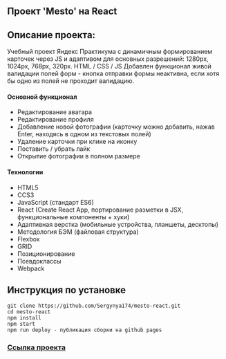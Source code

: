 ## Проект 'Mesto' на React

## Описание проекта:

Учебный проект Яндекс Практикума с динамичным формированием карточек через JS и адаптивом для основных разрешений: 1280px, 1024px, 768px, 320px. HTML / CSS / JS
Добавлен функционал живой валидации полей форм - кнопка отправки формы неактивна, если хотя бы одно из полей не проходит валидацию.

#### Основной функционал
+ Редактирование аватара
+ Редактирование профиля
+ Добавление новой фотографии (карточку можно добавить, нажав Enter, находясь в одном из текстовых полей)
+ Удаление карточки при клике на иконку
+ Поставить / убрать лайк
+ Открытие фотографии в полном размере

#### Технологии
+ HTML5
+ CCS3
+ JavaScript (стандарт ES6)
+ React (Create React App, портирование разметки в JSX, функциональные компоненты + хуки)
+ Адаптивная верстка (мобильные устройства, планшеты, десктопы)
+ Методология БЭМ (файловая структура)
+ Flexbox
+ GRID
+ Позиционирование
+ Псевдоклассы
+ Webpack

## Инструкция по установке
```
git clone https://github.com/Sergynya174/mesto-react.git
cd mesto-react
npm install
npm start
npm run deploy - публикация сборки на github pages
```

### [Ссылка проекта](https://sergynya174.github.io/mesto-react/)
